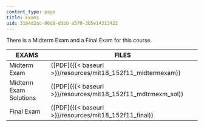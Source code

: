 ```yaml
---
content_type: page
title: Exams
uid: 31b4d2ac-00d8-ddbb-a570-3b5e14313422
---
```


There is a Midterm Exam and a Final Exam for this course. 

| EXAMS | FILES |
| --- | --- |
| Midterm Exam | ([PDF]({{< baseurl >}}/resources/mit18_152f11_midtermexam)) |
| Midterm Exam Solutions | ([PDF]({{< baseurl >}}/resources/mit18_152f11_mdtrmexm_sol)) |
| Final Exam | ([PDF]({{< baseurl >}}/resources/mit18_152f11_final))